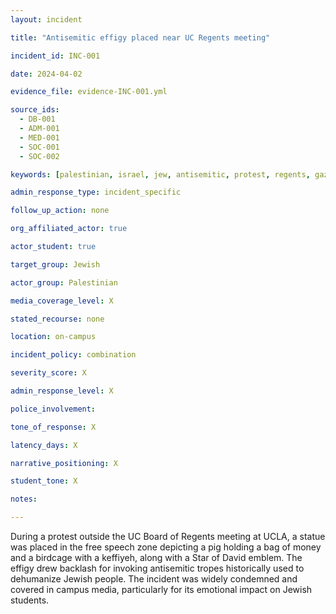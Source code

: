 ```yaml
---
layout: incident

title: "Antisemitic effigy placed near UC Regents meeting"

incident_id: INC-001

date: 2024-04-02

evidence_file: evidence-INC-001.yml

source_ids:
  - DB-001
  - ADM-001
  - MED-001
  - SOC-001
  - SOC-002

keywords: [palestinian, israel, jew, antisemitic, protest, regents, gaza, hamas, keffiyeh, pig, free speech, star of david, myers]

admin_response_type: incident_specific

follow_up_action: none

org_affiliated_actor: true

actor_student: true

target_group: Jewish

actor_group: Palestinian

media_coverage_level: X

stated_recourse: none

location: on-campus

incident_policy: combination

severity_score: X

admin_response_level: X

police_involvement: 

tone_of_response: X 

latency_days: X

narrative_positioning: X

student_tone: X 

notes: 

---
```


During a protest outside the UC Board of Regents meeting at UCLA, a statue was placed in the free speech zone depicting a pig holding a bag of money and a birdcage with a keffiyeh, along with a Star of David emblem. The effigy drew backlash for invoking antisemitic tropes historically used to dehumanize Jewish people. The incident was widely condemned and covered in campus media, particularly for its emotional impact on Jewish students.

